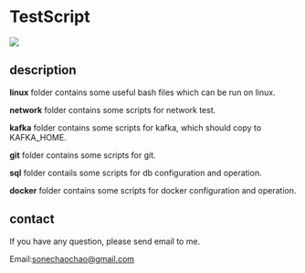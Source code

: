 # TestScript

![](https://img.shields.io/badge/license-MIT-000000.svg)

## description

**linux** folder contains some useful bash files which can be run on linux.

**network** folder contains some scripts for network test.

**kafka** folder contains some scripts for kafka, which should copy to KAFKA_HOME.

**git** folder contains some scripts for git.

**sql** folder contails some scripts for db configuration and operation.

**docker** folder contains some scripts for docker configuration and operation.

## contact

If you have any question, please send email to me.

Email:sonechaochao@gmail.com

